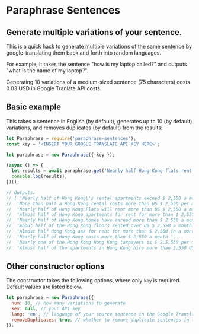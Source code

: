 
# Paraphrase Sentences

## Generate multiple variations of your sentence.

This is a quick hack to generate multiple variations of the same sentence by
google-translating them back and forth into random languages.

For example, it takes the sentence "how is my laptop called?" and outputs
"what is the name of my laptop?".

Generating 10 variations of a medium-sized sentence (75 characters) costs
0.03 USD in Google Tranlate API costs.

## Basic example 

This takes a sentence in English (by default), generates up to 10 (by default) variations,
and removes duplicates (by default) from the results:

```js
let Paraphrase = require('paraphrase-sentences');
const key = '<INSERT YOUR GOOGLE TRANSLATE API KEY HERE>';

let paraphrase = new Paraphrase({ key });

(async () => {
  let results = await paraphrase.get('Nearly half Hong Kong flats rent for more than US$2,550 a month');
  console.log(results);
})();

// Outputs:
// [ 'Nearly half of Hong Kong\'s rental apartments exceed $ 2,550 a month.',
//  'More than half a Hong Kong rental costs more than US $ 2,550 per month.',
//  'Nearly half of Hong Kong Flats will rent more than US $ 2,550 a month.',
//  'Almost half of Hong Kong apartments for rent for more than $ 2,550 per month.',
//  'Nearly half of Hong Kong homes have earned more than $ 2.550 a month.',
//  'About half of the Hong Kong floors rented over US $ 2,550 a month.',
//  'Almost half Hong Kong ask for rent for more than $ 2,550 in a month.',
//  'Nearly half of Hong Kong costs more than $ 2,550 a month.',
//  'Nearly one of the Hong Kong Hong Kong taxpayers is $ 2.5,550 per month.',
//  'Almost half of the apartments in Hong Kong hire more than 2,550 US dollars a month.' ]

```

## Other constructor options

The constructor takes the following options, where only `key` is required.
Default values are listed below.

```js
let paraphrase = new Paraphrase({
  num: 10, // how many variations to generate
  key: null, // your API key
  lang: 'en', // language of your source sentence in the Google Translate format
  removeDuplicates: true, // whether to remove duplicate sentences in the results
});

```
